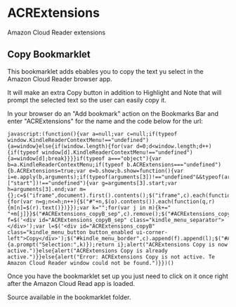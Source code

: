 # ACRExtensions

Amazon Cloud Reader extensions

## Copy Bookmarklet

This bookmarklet adds ebables you to copy the text yu select in the Amazon Cloud Reader browser app.

It will make an extra Copy button in addition to Highlight and Note that will prompt the selected text so the user can easily copy it.

In your browser do an "Add bookmark" action on the Bookmarks Bar and enter "ACRExtensions" for the name and the code below for the url:

    javascript:(function(){var a=null;var c=null;if(typeof window.KindleReaderContextMenu!=="undefined"){a=window}else{if(window.length){for(var d=0;d<window.length;d++){if(typeof window[d].KindleReaderContextMenu!=="undefined"){a=window[d];break}}}}if(typeof a==="object"){var b=a.KindleReaderContextMenu;if(typeof b.ACRExtensions==="undefined"){b.ACRExtensions=true;var e=b.show;b.show=function(){var i=e.apply(b,arguments);if(typeof(arguments[3])!=="undefined"&&typeof(arguments[3]["start"])!=="undefined"){var g=arguments[3].start;var h=arguments[3].end;var m={};c=$("iframe",document).first().contents();$("iframe",c).each(function(p,o){for(var n=g;n<=h;n++){$("#"+n,$(o).contents()).each(function(q,r){m[n]=$(r).text()})}});var k="";for(var j in m){k+=" "+m[j]}}$("#ACRExtensions_copyB_sep",c).remove();$("#ACRExtensions_copyB",c).remove();var f=$('<div id="ACRExtensions_copyB_sep" class="kindle_menu_separator"></div>');var l=$('<div id="ACRExtensions_copyB" class="kindle_menu_button button_enabled ui-corner-left">Copy</div>');$("#kindle_menu_border",c).append(f).append(l);$("#ACRExtensions_copyB",c).click(function(n){a.prompt("Selection:",k)});return i};alert("ACRExtensions Copy is now active.")}else{alert("ACRExtensions Copy is already active.")}}else{alert("Error: ACRExtensions Copy is not active. Te Amazon Cloud Reader window could not be found.")}})()

Once you have the bookmarklet set up you just need to click on it once right after the Amazon Cloud Read app is loaded.

Source available in the bookmarklet folder.
